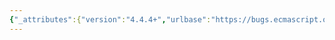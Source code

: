 ```yaml
---
{"_attributes":{"version":"4.4.4+","urlbase":"https://bugs.ecmascript.org/","maintainer":"dherman@mozilla.com"},"bug":{"bug_id":3414,"creation_ts":"2014-12-08 04:00:00 -0800","short_desc":"Typo in 12.3.5.3","delta_ts":"2014-12-23 20:23:27 -0800","product":"Draft for 6th Edition","component":"editorial issue","version":"Rev 28: October 14, 2014 Draft","rep_platform":"All","op_sys":"All","bug_status":"RESOLVED","resolution":"FIXED","priority":"Normal","bug_severity":"enhancement","everconfirmed":true,"reporter":{"uid":"mathias","name":"Mathias Bynens"},"assigned_to":{"uid":"allen","name":"Allen Wirfs-Brock"},"long_desc":[{"commentid":10932,"comment_count":0,"who":{"uid":"mathias","name":"Mathias Bynens"},"bug_when":"2014-12-08 04:00:22 -0800","thetext":"s/activeFuntion/activeFunction/"},{"commentid":10952,"comment_count":1,"who":{"uid":"allen","name":"Allen Wirfs-Brock"},"bug_when":"2014-12-08 10:43:29 -0800","thetext":"fixed in rev30 editor's draft"},{"commentid":11168,"comment_count":2,"who":{"uid":"allen","name":"Allen Wirfs-Brock"},"bug_when":"2014-12-23 20:23:27 -0800","thetext":"fixed in rev30"}]}}
---
```

